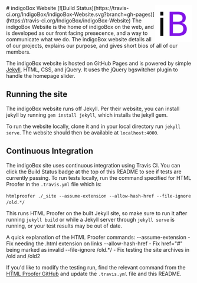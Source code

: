 
<img src="img/ibox-square.png?raw=true" align="right" width="100">
# indigoBox Website [![Build Status](https://travis-ci.org/IndigoBox/indigoBox-Website.svg?branch=gh-pages)](https://travis-ci.org/IndigoBox/indigoBox-Website)
The indigoBox Website is the home of indigoBox on the web, and is developed as our front facing presecence, and a way to communicate what we do. The indigoBox website details all of our projects, explains our purpose, and gives short bios of all of our members.

The indigoBox website is hosted on GitHub Pages and is powered by simple [Jekyll](http://jekyllrb.com), HTML, CSS, and jQuery. It uses the jQuery bgswitcher plugin to handle the homepage slider.

## Running the site
The indigoBox website runs off Jekyll. Per their website, you can install jekyll by running `gem install jekyll`, which installs the jekyll gem.

To run the website locally, clone it and in your local directory run `jekyll serve`. The website should then be available at `localhost:4000`.

## Continuous Integration
The indigoBox site uses continuous integration using Travis CI. You can click the Build Status badge at the top of this README to see if tests are currently passing. To run tests locally, run the command specified for HTML Proofer in the `.travis.yml` file which is:

`htmlproofer ./_site --assume-extension --allow-hash-href --file-ignore /old.*/`

This runs HTML Proofer on the built Jekyll site, so make sure to run it after running `jekyll build` or while a Jekyll server through `jekyll serve` is running, or your test results may be out of date.

A quick explanation of the HTML Proofer commands:
--assume-extension    - Fix needing the .html extension on links
--allow-hash-href     - Fix href="#" being marked as invalid
--file-ignore /old.*/ - Fix testing the site archives in /old and /old2

If you'd like to modify the testing run, find the relevant command from the [HTML Proofer GitHub](https://github.com/gjtorikian/html-proofer) and update the `.travis.yml` file and this README.
